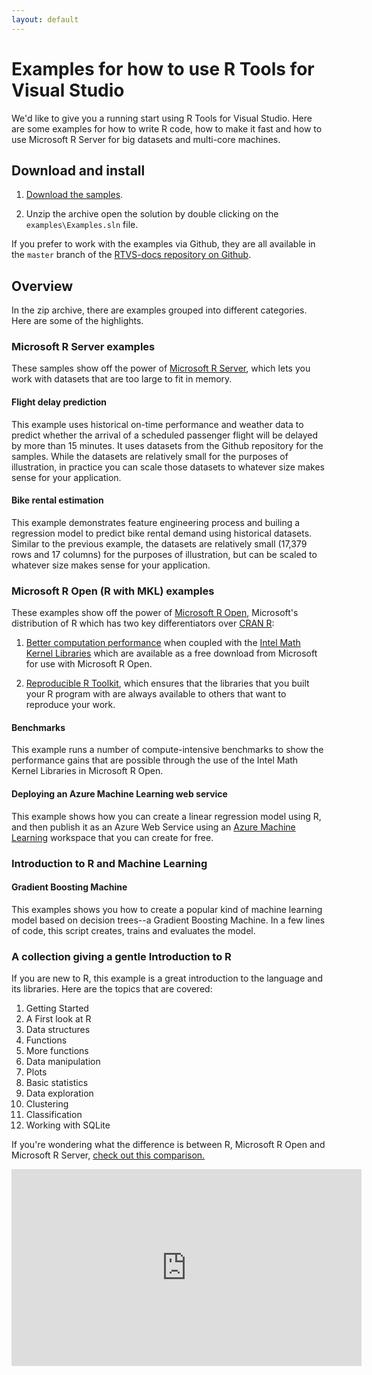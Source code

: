 ```yaml
---
layout: default
---
```


# Examples for how to use R Tools for Visual Studio

We'd like to give you a running start using R Tools for Visual Studio. Here are
some examples for how to write R code, how to make it fast and how to use
Microsoft R Server for big datasets and multi-core machines.

## Download and install

1. [Download the samples](https://github.com/Microsoft/RTVS-docs/archive/master.zip).

1. Unzip the archive open the solution by double clicking on the
   `examples\Examples.sln` file.

If you prefer to work with the examples via Github, they are all available in
the `master` branch of the [RTVS-docs repository on
Github](https://github.com/microsoft/rtvs-docs).

## Overview 

In the zip archive, there are examples grouped into different categories. Here are some of the highlights.

### Microsoft R Server examples

These samples show off the power of [Microsoft R
Server](https://www.microsoft.com/en-us/server-cloud/products/r-server/), which
lets you work with datasets that are too large to fit in memory.

#### Flight delay prediction

This example uses historical on-time performance and weather data to predict
whether the arrival of a scheduled passenger flight will be delayed by more than
15 minutes. It uses datasets from the Github repository for the samples. While
the datasets are relatively small for the purposes of illustration, in practice
you can scale those datasets to whatever size makes sense for your application.

#### Bike rental estimation

This example demonstrates feature engineering process and builing a regression model to predict bike
rental demand using historical datasets. Similar to the previous example, the
datasets are relatively small (17,379 rows and 17 columns) for the purposes of
illustration, but can be scaled to whatever size makes sense for your
application.

### Microsoft R Open (R with MKL) examples

These examples show off the power of [Microsoft R
Open](https://mran.revolutionanalytics.com/open/), Microsoft's distribution of R
which has two key differentiators over [CRAN R](https://cran.r-project.org/):

1. [Better computation
   performance](https://mran.revolutionanalytics.com/rro/#intelmkl1) when
   coupled with the [Intel Math Kernel
   Libraries](https://software.intel.com/en-us/intel-mkl) which are available as
   a free download from Microsoft for use with Microsoft R Open.

1. [Reproducible R
   Toolkit](https://mran.revolutionanalytics.com/rro/#reproducibility), which
   ensures that the libraries that you built your R program with are always
   available to others that want to reproduce your work.

#### Benchmarks

This example runs a number of compute-intensive benchmarks to show the
performance gains that are possible through the use of the Intel Math Kernel
Libraries in Microsoft R Open.

#### Deploying an Azure Machine Learning web service

This example shows how you can create a linear regression model using R, and
then publish it as an Azure Web Service using an [Azure Machine
Learning](https://azure.microsoft.com/en-us/services/machine-learning/)
workspace that you can create for
free.

### Introduction to R and Machine Learning

#### Gradient Boosting Machine

This examples shows you how to create a popular kind of machine learning model
based on decision trees--a Gradient Boosting Machine. In a few lines of code,
this script creates, trains and evaluates the model.

### A collection giving a gentle Introduction to R

If you are new to R, this example is a great introduction to the language and
its libraries. Here are the topics that are covered:

1. Getting Started
1. A First look at R
1. Data structures
1. Functions
1. More functions
1. Data manipulation
1. Plots
1. Basic statistics
1. Data exploration
1. Clustering
1. Classification
1. Working with SQLite


If you're wondering what the difference is between R, Microsoft R Open 
and Microsoft R Server, [check out this comparison.](https://github.com/lixzhang/R-MRO-MRS/)

<iframe width="560" height="315" src="https://youtu.be/5Z30_Qpc8j0" frameborder="0"
>allowfullscreen></iframe>
